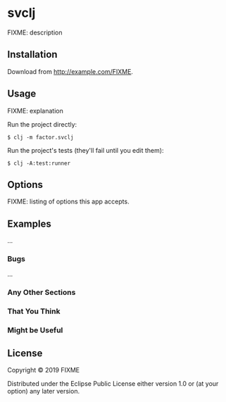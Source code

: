 # svclj

FIXME: description

## Installation

Download from http://example.com/FIXME.

## Usage

FIXME: explanation

Run the project directly:

    $ clj -m factor.svclj

Run the project's tests (they'll fail until you edit them):

    $ clj -A:test:runner

## Options

FIXME: listing of options this app accepts.

## Examples

...

### Bugs

...

### Any Other Sections
### That You Think
### Might be Useful

## License

Copyright © 2019 FIXME

Distributed under the Eclipse Public License either version 1.0 or (at
your option) any later version.
